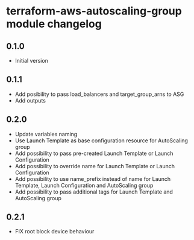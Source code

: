 # terraform-aws-autoscaling-group module changelog

## 0.1.0

- Initial version

## 0.1.1

- Add posibility to pass load_balancers and target_group_arns to ASG
- Add outputs

## 0.2.0

- Update variables naming
- Use Launch Template as base configuration resource for AutoScaling group
- Add possibility to pass pre-created Launch Template or Launch Configuration
- Add possibility to override name for Launch Template or Launch Configuration
- Add possibility to use name_prefix instead of name for Launch Template, Launch Configuration and AutoScaling group
- Add possibility to pass additional tags for Launch Template and AutoScaling group

## 0.2.1

- FIX root block device behaviour
